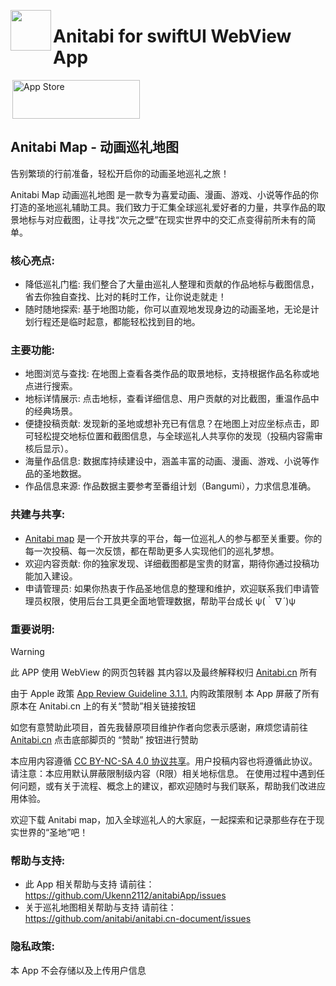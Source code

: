 <img src="https://github.com/user-attachments/assets/5bef883c-1ce2-4bea-ac16-41258fe8f24c" align="left" width="65"> <h1>Anitabi for swiftUI WebView App</h1>
<a href="https://apps.apple.com/us/app/anitabi/id6745898838" style="display: inline-block;">
<img src="https://toolbox.marketingtools.apple.com/api/v2/badges/download-on-the-app-store/black/ja-jp?releaseDate=1742083200" alt="App Store" align="right" style="width: 204px; height: 62px; vertical-align: middle; object-fit: contain;" />
</a>

## Anitabi Map - 动画巡礼地图

告别繁琐的行前准备，轻松开启你的动画圣地巡礼之旅！

Anitabi Map 动画巡礼地图 是一款专为喜爱动画、漫画、游戏、小说等作品的你打造的圣地巡礼辅助工具。我们致力于汇集全球巡礼爱好者的力量，共享作品的取景地标与对应截图，让寻找“次元之壁”在现实世界中的交汇点变得前所未有的简单。

### 核心亮点:

- 降低巡礼门槛: 我们整合了大量由巡礼人整理和贡献的作品地标与截图信息，省去你独自查找、比对的耗时工作，让你说走就走！
- 随时随地探索: 基于地图功能，你可以直观地发现身边的动画圣地，无论是计划行程还是临时起意，都能轻松找到目的地。

### 主要功能:

- 地图浏览与查找: 在地图上查看各类作品的取景地标，支持根据作品名称或地点进行搜索。
- 地标详情展示: 点击地标，查看详细信息、用户贡献的对比截图，重温作品中的经典场景。
- 便捷投稿贡献: 发现新的圣地或想补充已有信息？在地图上对应坐标点击，即可轻松提交地标位置和截图信息，与全球巡礼人共享你的发现（投稿内容需审核后显示）。
- 海量作品信息: 数据库持续建设中，涵盖丰富的动画、漫画、游戏、小说等作品的圣地数据。
- 作品信息来源: 作品数据主要参考至番组计划（Bangumi），力求信息准确。

### 共建与共享:

- [Anitabi map](https://anitabi.cn/) 是一个开放共享的平台，每一位巡礼人的参与都至关重要。你的每一次投稿、每一次反馈，都在帮助更多人实现他们的巡礼梦想。
- 欢迎内容贡献: 你的独家发现、详细截图都是宝贵的财富，期待你通过投稿功能加入建设。
- 申请管理员: 如果你热衷于作品圣地信息的整理和维护，欢迎联系我们申请管理员权限，使用后台工具更全面地管理数据，帮助平台成长 ψ(｀∇´)ψ

### 重要说明:

> [!WARNING]
> 此 APP 使用 WebView 的网页包转器 其内容以及最终解释权归 [Anitabi.cn](https://anitabi.cn/) 所有
>
> 由于 Apple 政策 [App Review Guideline 3.1.1.](https://developer.apple.com/app-store/review/guidelines/#in-app-purchase) 内购政策限制 本 App 屏蔽了所有 原本在 Anitabi.cn 上的有关“赞助”相关链接按钮
>
> 如您有意赞助此项目，首先我替原项目维护作者向您表示感谢，麻烦您请前往 [Anitabi.cn](https://anitabi.cn/) 点击底部脚页的 “赞助” 按钮进行赞助

本应用内容遵循 [CC BY-NC-SA 4.0 协议共享](https://creativecommons.org/licenses/by-nc-sa/4.0/deed.zh-hans)。用户投稿内容也将遵循此协议。
请注意：本应用默认屏蔽限制级内容（R限）相关地标信息。
在使用过程中遇到任何问题，或有关于流程、概念上的建议，都欢迎随时与我们联系，帮助我们改进应用体验。

欢迎下载 Anitabi map，加入全球巡礼人的大家庭，一起探索和记录那些存在于现实世界的“圣地”吧！

### 帮助与支持:

- 此 App 相关帮助与支持 请前往： https://github.com/Ukenn2112/anitabiApp/issues
- 关于巡礼地图相关帮助与支持 请前往： https://github.com/anitabi/anitabi.cn-document/issues

### 隐私政策:

本 App 不会存储以及上传用户信息
